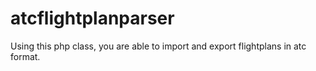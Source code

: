 atcflightplanparser
===================

Using this php class, you are able to import and export flightplans in atc format.
